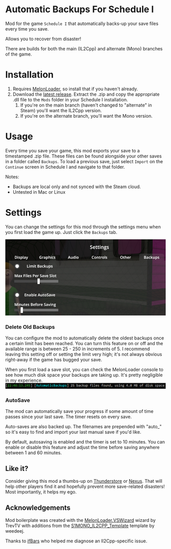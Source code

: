 # Automatic Backups For Schedule I
Mod for the game `Schedule I` that automatically backs-up your save files every time you save.  
  
Allows you to recover from disaster!
  

There are builds for both the main (IL2Cpp) and alternate (Mono) branches of the game.
  
# Installation
1. Requires [MelonLoader](https://melonwiki.xyz/), so install that if you haven't already.
1. Download the [latest release](https://github.com/coderTrevor/Automatic_Backups/releases/latest). Extract the .zip and copy the appropriate .dll file to the `Mods` folder in your Schedule I installation.
	1. If you're on the main branch (haven't changed to "alternate" in Steam) you'll want the IL2Cpp version.
	1. If you're on the alternate branch, you'll want the Mono version.

# Usage
Every time you save your game, this mod exports your save to a timestamped .zip file.
These files can be found alongside your other saves in a folder called `Backups`. To load a previous save, just
select `Import` on the `Continue` screen in Schedule I and navigate to that folder.

Notes:
- Backups are local only and not synced with the Steam cloud.
- Untested in Mac or Linux

# Settings
You can change the settings for this mod through the settings menu when you first load the game up. Just click the `Backups` tab.

![Settings Screenshot](/PublicRelease/Images/Settings.jpg)
  
### Delete Old Backups
You can configure the mod to automatically delete the oldest backups once a certain limit has been reached.
You can turn this feature on or off and the available range is between 25 - 250 in increments of 5. I recommend leaving this setting off or setting the limit very high; it's not always obvious right-away if the game has bugged your save.

When you first load a save slot, you can check the MelonLoader console to see how much disk space your backups are taking up. It's pretty negligible in my experience.
![MelonLoader Log](/PublicRelease/Images/MelonLog.png)

### AutoSave
The mod can automatically save your progress if some amount of time passes since your last save. The timer resets on every save.  

Auto-saves are also backed up. The filenames are prepended with "auto_" so it's easy to find and import your last manual save if you'd like.

By default, autosaving is enabled and the timer is set to 10 minutes. You can enable or disable this feature and adjust the time before saving anywhere between 1 and 60 minutes.

## Like it?
Consider giving this mod a thumbs-up on [Thunderstore](https://thunderstore.io/c/schedule-i/p/coderTrevor/Automatic_Backups/) or [Nexus](https://www.nexusmods.com/schedule1/mods/1168). That will help other players find it and hopefully prevent more save-related disasters! Most importantly, it helps my ego.
  
## Acknowledgements
Mod boilerplate was created with the [MelonLoader.VSWizard](https://github.com/TrevTV/MelonLoader.VSWizard) wizard by TrevTV with additions from the [S1MONO_IL2CPP_Template](https://github.com/weedeej/S1MONO_IL2CPP_Template) template by weedeej.

Thanks to [ifBars](https://github.com/ifBars) who helped me diagnose an Il2Cpp-specific issue.